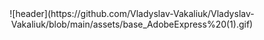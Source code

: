 <center>
![header](https://github.com/Vladyslav-Vakaliuk/Vladyslav-Vakaliuk/blob/main/assets/base_AdobeExpress%20(1).gif)
</center>